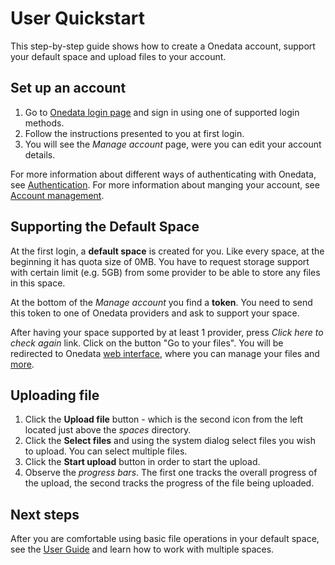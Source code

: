 # User Quickstart
This step-by-step guide shows how to create a Onedata account, support your default space and upload files to your account.

## Set up an account
1. Go to [Onedata login page](https://onedata.org/login) and sign in using one of supported login methods.
2. Follow the instructions presented to you at first login.
3. You will see the *Manage account* page, were you can edit your account details.

For more information about different ways of authenticating with Onedata, see [Authentication](solutions/authentication.md).
For more information about manging your account, see [Account management](account_management.md).

## Supporting the Default Space
At the first login, a **default space** is created for you.
Like every space, at the beginning it has quota size of 0MB. You have to request storage support with certain limit (e.g. 5GB) from some provider to be able to store any files in this space.

At the bottom of the *Manage account* you find a **token**. You need to send this token to one of Onedata providers and ask to support your space.

After having your space supported by at least 1 provider, press *Click here to check again* link. Click on the button "Go to your files". You will be redirected to Onedata [web interface](user_guide.md), where you can manage your files and [more](user_guide.md).

## Uploading file
1. Click the **Upload file** button - which is the second icon from the left located just above the *spaces* directory.
2. Click the **Select files** and using the system dialog select files you wish to upload. You can select multiple files.
3. Click the **Start upload** button in order to start the upload.
4. Observe the *progress bars*. The first one tracks the overall progress of the upload, the second tracks the progress of the file being uploaded.

## Next steps
After you are comfortable using basic file operations in your default space, see the [User Guide](user_guide.md) and learn how to work with multiple spaces.
